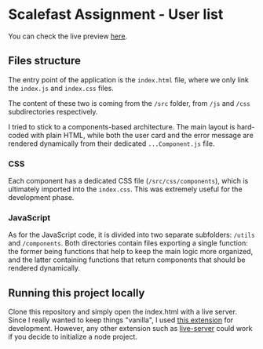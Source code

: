 # Scalefast Assignment - User list

You can check the live preview [here](https://alpalma95.github.io/scalefast-assignment/).

## Files structure

The entry point of the application is the `index.html` file, where we only link the `index.js` and `index.css` files.

The content of these two is coming from the `/src` folder, from `/js` and `/css` subdirectories respectively.

I tried to stick to a components-based architecture. The main layout is hard-coded with plain HTML, while both the user card and the error message are rendered dynamically from their dedicated `...Component.js` file.

### CSS

Each component has a dedicated CSS file (`/src/css/components`), which is ultimately imported into the `index.css`. This was extremely useful for the development phase.

### JavaScript

As for the JavaScript code, it is divided into two separate subfolders: `/utils` and `/components`. Both directories contain files exporting a single function: the former being functions that help to keep the main logic more organized, and the latter containing functions that return components that should be rendered dynamically.

## Running this project locally

Clone this repository and simply open the index.html with a live server. Since I really wanted to keep things "vanilla", I used [this extension](https://marketplace.visualstudio.com/items?itemName=ritwickdey.LiveServer) for development. However, any other extension such as [live-server](https://www.npmjs.com/package/live-server) could work if you decide to initialize a node project.
